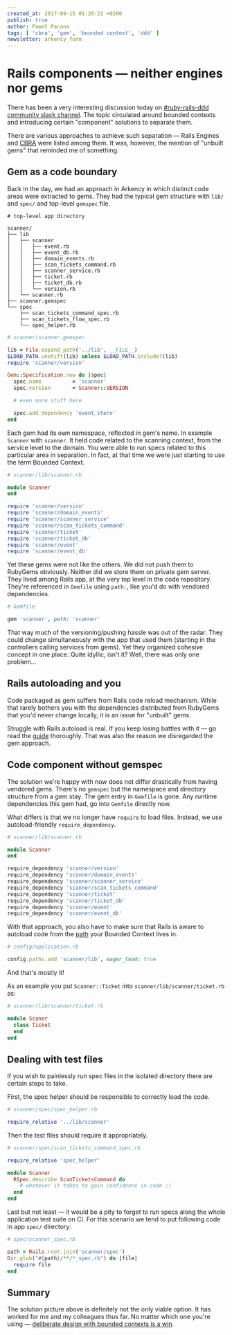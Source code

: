 ```yaml
---
created_at: 2017-09-15 01:26:21 +0200
publish: true
author: Paweł Pacana
tags: [ 'cbra', 'gem', 'bounded context', 'ddd' ]
newsletter: arkency_form
---
```


# Rails components — neither engines nor gems

There has been a very interesting discussion today on [\#ruby-rails-ddd community slack channel](http://blog.arkency.com/domain-driven-rails/). The topic circulated around bounded contexts and introducing certain "component" solutions to separate them.

<!-- more -->

There are various approaches to achieve such separation —  Rails Engines and [CBRA](http://cbra.info/) were listed among them. It was, however, the mention of "unbuilt gems" that reminded me of something.

## Gem as a code boundary

Back in the day, we had an approach in Arkency in which distinct code areas were extracted to gems. They had the typical gem structure with `lib/` and `spec/` and top-level `gemspec` file.

```
# top-level app directory

scanner/
├── lib
│   ├── scanner
│   │   ├── event.rb
│   │   ├── event_db.rb
│   │   ├── domain_events.rb
│   │   ├── scan_tickets_command.rb
│   │   ├── scanner_service.rb
│   │   ├── ticket.rb
│   │   ├── ticket_db.rb
│   │   └── version.rb
│   └── scanner.rb
├── scanner.gemspec
└── spec
    ├── scan_tickets_command_spec.rb
    ├── scan_tickets_flow_spec.rb
    └── spec_helper.rb
```

```ruby
# scanner/scanner.gemspec

lib = File.expand_path('../lib', __FILE__)
$LOAD_PATH.unshift(lib) unless $LOAD_PATH.include?(lib)
require 'scanner/version'

Gem::Specification.new do |spec|
  spec.name          = 'scanner'
  spec.version       = Scanner::VERSION

  # even more stuff here

  spec.add_dependency 'event_store'
end
```

Each gem had its own namespace, reflected in gem's name. In example `Scanner` with `scanner`. It held code related to the scanning context, from the service level to the domain. You were able to run specs related to this particular area in separation.
In fact, at that time we were just starting to use the term Bounded Context.

```ruby
# scanner/lib/scanner.rb

module Scanner
end

require 'scanner/version'
require 'scanner/domain_events'
require 'scanner/scanner_service'
require 'scanner/scan_tickets_command'
require 'scanner/ticket'
require 'scanner/ticket_db'
require 'scanner/event'
require 'scanner/event_db'
```

Yet these gems were not like the others. We did not push them to RubyGems obviously. Neither did we store them on private gem server. They lived among Rails app, at the very top level in the code repository. They're referenced in `Gemfile` using `path:`, like you'd do with vendored dependencies.

```ruby
# Gemfile

gem 'scanner', path: 'scanner'
```

That way much of the versioning/pushing hassle was out of the radar. They could change simultaneously with the app that used them (starting in the controllers calling services from gems). Yet they organized cohesive concept in one place. Quite idyllic, isn't it? Well, there was only one problem…

## Rails autoloading and you

Code packaged as gem suffers from Rails code reload mechanism. While that rarely bothers you with the dependencies distributed from RubyGems that you'd never change locally, it is an issue for "unbuilt" gems.

Struggle with Rails autoload is real. If you keep losing battles with it — go read the [guide](http://guides.rubyonrails.org/autoloading_and_reloading_constants.html) thoroughly. That was also the reason we disregarded the gem approach.

## Code component without gemspec

The solution we're happy with now does not differ drastically from having vendored gems. There's no `gemspec` but the namespace and directory structure from a gem stay. The gem entry in `Gemfile` is gone. Any runtime dependencies this gem had, go into `Gemfile` directly now.

What differs is that we no longer have `require` to load files. Instead, we use autoload-friendly `require_dependency`.

```ruby
# scanner/lib/scanner.rb

module Scanner
end

require_dependency 'scanner/version'
require_dependency 'scanner/domain_events'
require_dependency 'scanner/scanner_service'
require_dependency 'scanner/scan_tickets_command'
require_dependency 'scanner/ticket'
require_dependency 'scanner/ticket_db'
require_dependency 'scanner/event'
require_dependency 'scanner/event_db'
```

With that approach, you also have to make sure that Rails is aware to autoload code from the [path](http://blog.arkency.com/2014/11/dont-forget-about-eager-load-when-extending-autoload/) your Bounded Context lives in.

```ruby
# config/application.rb

config.paths.add 'scanner/lib', eager_load: true
```

And that's mostly it!

As an example you put `Scanner::Ticket` into `scanner/lib/scanner/ticket.rb` as:

```ruby
# scanner/lib/scanner/ticket.rb

module Scaner
  class Ticket
  end
end
```

## Dealing with test files

If you wish to painlessly run spec files in the isolated directory there are certain steps to take.

First, the spec helper should be responsible to correctly load the code.

```ruby
# scanner/spec/spec_helper.rb

require_relative '../lib/scanner'
```

Then the test files should require it appropriately.

```ruby
# scanner/spec/scan_tickets_command_spec.rb

require_relative 'spec_helper'

module Scanner
  RSpec.describe ScanTicketsCommand do
    # whatever it takes to gain confidence in code ;)
  end
end
```

Last but not least — it would be a pity to forget to run specs along the whole application test suite on CI. For this scenario we tend to put following code in app `spec/` directory:

```ruby
# spec/scanner_spec.rb

path = Rails.root.join('scanner/spec')
Dir.glob("#{path}/**/*_spec.rb") do |file|
  require file
end
```

## Summary

The solution picture above is definitely not the only viable option. It has worked for me and my colleagues thus far. No matter which one you're using — [deliberate design with bounded contexts is a win](https://twitter.com/owickstrom/status/889819275820756992).
